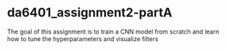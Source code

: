 # da6401_assignment2-partA
The goal of this assignment is to train a CNN model from scratch and learn how to tune the hyperparameters and visualize filters
